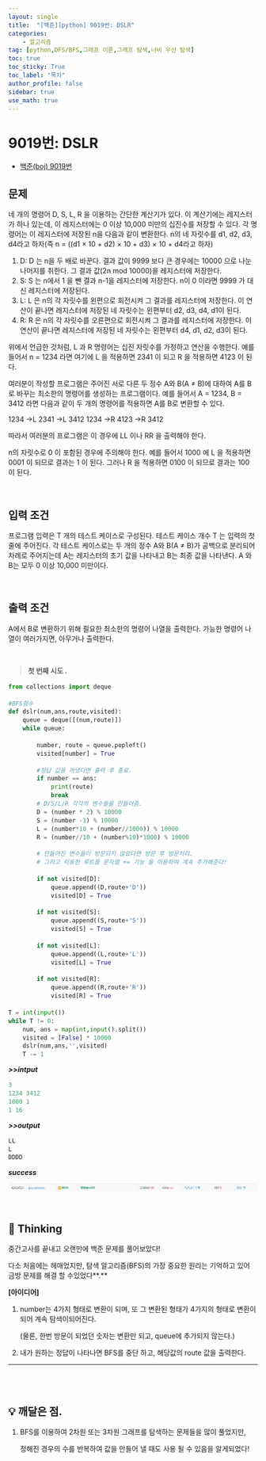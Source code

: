 ```yaml
---
layout: single
title:  "[백준][python] 9019번: DSLR"
categories: 
    - 알고리즘
tag: [python,DFS/BFS,그래프 이론,그래프 탐색,너비 우선 탐색]
toc: true
toc_sticky: True
toc_label: "목차"
author_profile: false
sidebar: true
use_math: true
---
```


# 9019번: DSLR

* [백준(boj) 9019번](https://www.acmicpc.net/problem/9019)

## 문제

네 개의 명령어 D, S, L, R 을 이용하는 간단한 계산기가 있다. 이 계산기에는 레지스터가 하나 있는데, 이 레지스터에는 0 이상 10,000 미만의 십진수를 저장할 수 있다. 각 명령어는 이 레지스터에 저장된 n을 다음과 같이 변환한다. n의 네 자릿수를 d1, d2, d3, d4라고 하자(즉 n = ((d1 × 10 + d2) × 10 + d3) × 10 + d4라고 하자)

1. D: D 는 n을 두 배로 바꾼다. 결과 값이 9999 보다 큰 경우에는 10000 으로 나눈 나머지를 취한다. 그 결과 값(2n mod 10000)을 레지스터에 저장한다.
2. S: S 는 n에서 1 을 뺀 결과 n-1을 레지스터에 저장한다. n이 0 이라면 9999 가 대신 레지스터에 저장된다.
3. L: L 은 n의 각 자릿수를 왼편으로 회전시켜 그 결과를 레지스터에 저장한다. 이 연산이 끝나면 레지스터에 저장된 네 자릿수는 왼편부터 d2, d3, d4, d1이 된다.
4. R: R 은 n의 각 자릿수를 오른편으로 회전시켜 그 결과를 레지스터에 저장한다. 이 연산이 끝나면 레지스터에 저장된 네 자릿수는 왼편부터 d4, d1, d2, d3이 된다.

위에서 언급한 것처럼, L 과 R 명령어는 십진 자릿수를 가정하고 연산을 수행한다. 예를 들어서 n = 1234 라면 여기에 L 을 적용하면 2341 이 되고 R 을 적용하면 4123 이 된다.

여러분이 작성할 프로그램은 주어진 서로 다른 두 정수 A와 B(A ≠ B)에 대하여 A를 B로 바꾸는 최소한의 명령어를 생성하는 프로그램이다. 예를 들어서 A = 1234, B = 3412 라면 다음과 같이 두 개의 명령어를 적용하면 A를 B로 변환할 수 있다.

1234 →L 2341 →L 3412
1234 →R 4123 →R 3412

따라서 여러분의 프로그램은 이 경우에 LL 이나 RR 을 출력해야 한다.

n의 자릿수로 0 이 포함된 경우에 주의해야 한다. 예를 들어서 1000 에 L 을 적용하면 0001 이 되므로 결과는 1 이 된다. 그러나 R 을 적용하면 0100 이 되므로 결과는 100 이 된다.

<br/>

## 입력 조건

프로그램 입력은 T 개의 테스트 케이스로 구성된다. 테스트 케이스 개수 T 는 입력의 첫 줄에 주어진다. 각 테스트 케이스로는 두 개의 정수 A와 B(A ≠ B)가 공백으로 분리되어 차례로 주어지는데 A는 레지스터의 초기 값을 나타내고 B는 최종 값을 나타낸다. A 와 B는 모두 0 이상 10,000 미만이다.

<br/>

## 출력 조건

A에서 B로 변환하기 위해 필요한 최소한의 명령어 나열을 출력한다. 가능한 명령어 나열이 여러가지면, 아무거나 출력한다.

<br/>

> **첫 번째 시도 .**

```python
from collections import deque

#BFS함수
def dslr(num,ans,route,visited):
    queue = deque([(num,route)])
    while queue:
        
        number, route = queue.popleft()
        visited[number] = True
        
        #정답 값을 꺼냈다면 출력 후 종료.
        if number == ans:
            print(route)
            break
		# D/S/L/R 각각의 변수들을 만들어줌.
        D = (number * 2) % 10000
        S = (number -1) % 10000
        L = (number*10 + (number//1000)) % 10000
        R = (number//10 + (number%10)*1000) % 10000
		
        # 만들어진 변수들이 방문되지 않았다면 방문 후 방문처리.
        # 그리고 이동한 루트를 문자열 += 기능 을 이용하여 계속 추가해준다!
        
        if not visited[D]:
            queue.append((D,route+'D'))
            visited[D] = True
        
        if not visited[S]:
            queue.append((S,route+'S'))
            visited[S] = True
        
        if not visited[L]:
            queue.append((L,route+'L'))
            visited[L] = True
        
        if not visited[R]:
            queue.append((R,route+'R'))
            visited[R] = True

T = int(input())
while T != 0:
    num, ans = map(int,input().split())
    visited = [False] * 10000
    dslr(num,ans,'',visited)
    T -= 1

```

 ***>>intput***

```python
3
1234 3412
1000 1
1 16
```

 ***>>output***

```python
LL
L
DDDD
```

 ***success***

![image-20220429192458703]({{geunskoo.github.io}}/../images/2022-04-29-boj-9019/image-20220429192458703.png)

<br/>

## 🌝 Thinking

중간고사를 끝내고 오랜만에 백준 문제를 풀어보았다!

다소 처음에는 헤매었지만, 탐색 알고리즘(BFS)의 가장 중요한 원리는 기억하고 있어 금방 문제를 해결 할 수있었다**.**

**[아이디어]**

1. number는 4가지 형태로 변환이 되며, 또 그 변환된 형태가 4가지의 형태로 변환이 되어 계속 탐색이되어진다.

   (물론, 한번 방문이 되었던 숫자는 변환만 되고, queue에 추가되지 않는다.)

2.  내가 원하는 정답이 나타나면 BFS를 중단 하고,  해당값의 route 값을 출력한다.

***

<br/>

<br/>



## 💡 깨달은 점.

1. BFS를 이용하여 2차원 또는 3차원 그래프를 탐색하는 문제들을 많이 풀었지만, 

   정해진 경우의 수를 반복하여 값을 만들어 낼 때도 사용 될 수 있음을 알게되었다!
